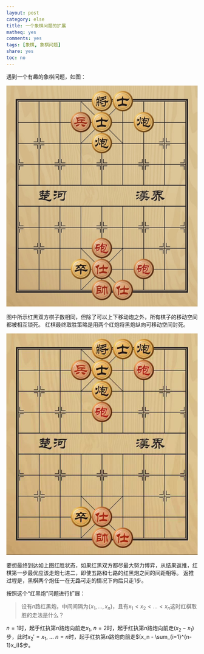 ```yaml
---
layout: post
category: else
title: 一个象棋问题的扩展
matheq: yes
comments: yes
tags: [象棋, 象棋问题]
share: yes
toc: no
---
```


遇到一个有趣的象棋问题，如图：

<a class="fancybox" rel="gallery1" href="https://raw.githubusercontent.com/dustincys/figs/main/1568161217.jpg" title="象棋"><img src="https://raw.githubusercontent.com/dustincys/figs/main/1568161217.jpg" alt="象棋" /></a>

图中所示红黑双方棋子数相同，但除了可以上下移动炮之外，所有棋子的移动空间都被相互锁死。
红棋最终取胜策略是用两个红炮将黑炮纵向可移动空间封死。

<a class="fancybox" rel="gallery1" href="https://raw.githubusercontent.com/dustincys/figs/main/win.jpg" title="取胜"><img src="https://raw.githubusercontent.com/dustincys/figs/main/win.jpg" alt="取胜" /></a>

要想最终到达如上图红胜状态，如果红黑双方都尽最大努力博弈，从结果返推，红棋第一步最优应该走炮七进二，即使五路和七路的红黑炮之间的间距相等。
返推过程是，黑棋两个炮任一在无路可走的情况下向后只走1步。

按照这个“红黑炮”问题进行扩展：
> 设有$n$路红黑炮，中间间隔为$\{x_1, \ldots, x_n\}$，且有$x_1 \lt x_2 \lt\ldots\lt x_n$这时红棋取胜的走法是什么？

$n=1$时，起手红执第$n$路炮向前走$x_1$,
$n=2$时，起手红执第$n$路炮向前走$(x_2 - x_1)$步，此时$x_2' = x_1$,
...
$n=n$时，起手红执第$n$路炮向前走$(x_n - \sum_{i=1}^{n-1}x_i)$步。



